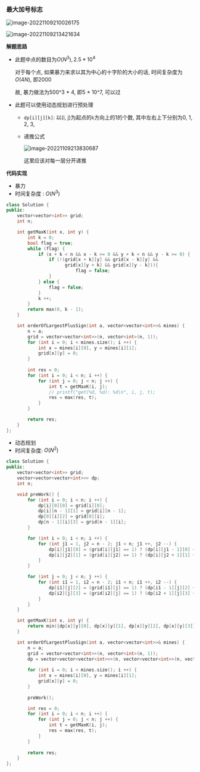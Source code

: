 ### 最大加号标志

![image-20221109210026175](D:/Typora/pics/image-20221109210026175.png)

![image-20221109213421634](D:/Typora/pics/image-20221109213421634.png)

**解题思路**

- 此题中点的数目为$O(N^3), 2.5 * 10^4$

  对于每个点, 如果暴力来求以其为中心的十字阶的大小的话, 时间复杂度为$O(4N)$, 即2000

  故, 暴力做法为500^3 * 4, 即5 * 10^7, 可以过

- 此题可以使用动态规划进行预处理

  - `dp[i][j][k]`: 以(i, j)为起点的`k`方向上的1的个数, 其中左右上下分别为0, 1, 2, 3, 

  - 递推公式

    ![image-20221109213830687](D:/Typora/pics/image-20221109213830687.png)

    这里应该对每一层分开递推



**代码实现**

- 暴力
- 时间复杂度 : $O(N ^ 3)$

```cc
class Solution {
public:
    vector<vector<int>> grid;
    int n;

    int getMaxK(int x, int y) {
        int k = 0;
        bool flag = true;
        while (flag) {
            if (x + k < n && x - k >= 0 && y + k < n && y - k >= 0) {
                if (!(grid[x + k][y] && grid[x - k][y] && 
                      grid[x][y + k] && grid[x][y - k])){
                          flag = false;
                }
            } else {
                flag = false;
            }
            k ++;
        }
        return max(0, k - 1);
    }

    int orderOfLargestPlusSign(int a, vector<vector<int>>& mines) {
        n = a;
        grid = vector<vector<int>>(n, vector<int>(n, 1));
        for (int i = 0; i < mines.size(); i ++) {
            int x = mines[i][0], y = mines[i][1];
            grid[x][y] = 0;
        }
        
        int res = 0;
        for (int i = 0; i < n; i ++) {
            for (int j = 0; j < n; j ++) {
                int t = getMaxK(i, j);
                // printf("get(%d, %d): %d\n", i, j, t);
                res = max(res, t);
            }
        }       

        return res;  
    }
};
```





- 动态规划
- 时间复杂度: $O(N^2)$

```cc
class Solution {
public:
    vector<vector<int>> grid;
    vector<vector<vector<int>>> dp;
    int n;

    void preWork() {
        for (int i = 0; i < n; i ++) {
            dp[i][0][0] = grid[i][0];    
            dp[i][n - 1][1] = grid[i][n - 1];
            dp[0][i][2] = grid[0][i];
            dp[n - 1][i][3] = grid[n - 1][i];
        }

        for (int i = 0; i < n; i ++) {
            for (int j1 = 1, j2 = n - 2; j1 < n; j1 ++, j2 --) {
                dp[i][j1][0] = (grid[i][j1] == 1) ? (dp[i][j1 - 1][0] + 1) : 0;
                dp[i][j2][1] = (grid[i][j2] == 1) ? (dp[i][j2 + 1][1] + 1) : 0;
            }
        }

        for (int j = 0; j < n; j ++) {
            for (int i1 = 1, i2 = n - 2; i1 < n; i1 ++, i2 --) {
                dp[i1][j][2] = (grid[i1][j] == 1) ? (dp[i1 - 1][j][2] + 1) : 0;
                dp[i2][j][3] = (grid[i2][j] == 1) ? (dp[i2 + 1][j][3] + 1) : 0;
            }
        }
    }

    int getMaxK(int x, int y) {
        return min({dp[x][y][0], dp[x][y][1], dp[x][y][2], dp[x][y][3]});
    }

    int orderOfLargestPlusSign(int a, vector<vector<int>>& mines) {
        n = a;
        grid = vector<vector<int>>(n, vector<int>(n, 1));
        dp = vector<vector<vector<int>>>(n, vector<vector<int>>(n, vector<int>(4)));
        
        for (int i = 0; i < mines.size(); i ++) {
            int x = mines[i][0], y = mines[i][1];
            grid[x][y] = 0;
        }
        
        preWork();

        int res = 0;
        for (int i = 0; i < n; i ++) {
            for (int j = 0; j < n; j ++) {
                int t = getMaxK(i, j);
                res = max(res, t);
            }
        }       
        
        return res;  
    }
};
```

